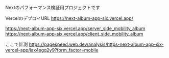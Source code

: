 Nextのパフォーマンス検証用プロジェクトです

VercelのデプロイURL
https://next-album-app-six.vercel.app/

https://next-album-app-six.vercel.app/server_side_mobility_album
https://next-album-app-six.vercel.app/client_side_mobility_album


ここで計測
https://pagespeed.web.dev/analysis/https-next-album-app-six-vercel-app/lax4sgq2y9?form_factor=mobile
